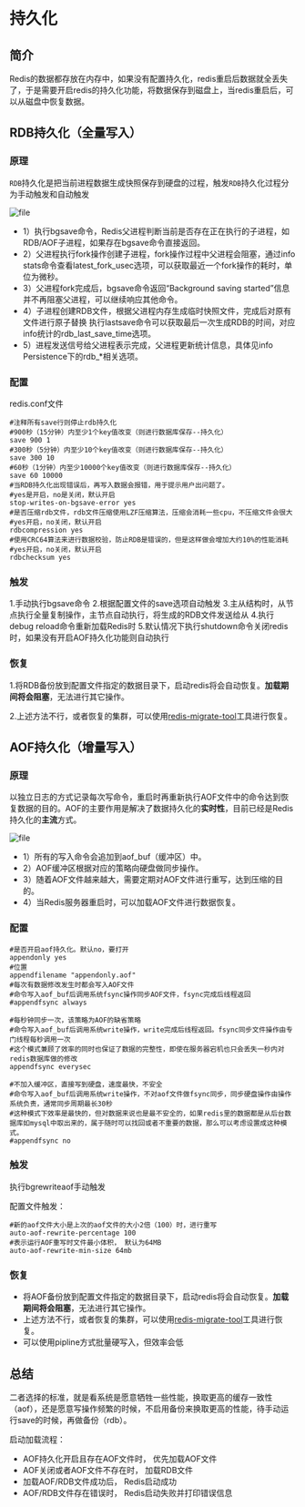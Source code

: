 # 持久化

## 简介

Redis的数据都存放在内存中，如果没有配置持久化，redis重启后数据就全丢失了，于是需要开启redis的持久化功能，将数据保存到磁盘上，当redis重启后，可以从磁盘中恢复数据。

## RDB持久化（全量写入）

### 原理

`RDB`持久化是把当前进程数据生成快照保存到硬盘的过程，触发`RDB`持久化过程分为手动触发和自动触发

![file](https://gitee.com/c_honghui/picture/raw/master/img/20210217233255.png)

- 1）执行bgsave命令，Redis父进程判断当前是否存在正在执行的子进程，如RDB/AOF子进程，如果存在bgsave命令直接返回。
- 2）父进程执行fork操作创建子进程，fork操作过程中父进程会阻塞，通过info stats命令查看latest_fork_usec选项，可以获取最近一个fork操作的耗时，单位为微秒。
- 3）父进程fork完成后，bgsave命令返回“Background saving started”信息并不再阻塞父进程，可以继续响应其他命令。
- 4）子进程创建RDB文件，根据父进程内存生成临时快照文件，完成后对原有文件进行原子替换 执行lastsave命令可以获取最后一次生成RDB的时间，对应info统计的rdb_last_save_time选项。
- 5）进程发送信号给父进程表示完成，父进程更新统计信息，具体见info Persistence下的rdb_*相关选项。

### 配置

redis.conf文件

```text
#注释所有save行则停止rdb持久化
#900秒（15分钟）内至少1个key值改变（则进行数据库保存--持久化）
save 900 1
#300秒（5分钟）内至少10个key值改变（则进行数据库保存--持久化）
save 300 10
#60秒（1分钟）内至少10000个key值改变（则进行数据库保存--持久化）
save 60 10000
#当RDB持久化出现错误后，再写入数据会报错，用于提示用户出问题了。
#yes是开启，no是关闭，默认开启
stop-writes-on-bgsave-error yes
#是否压缩rdb文件，rdb文件压缩使用LZF压缩算法，压缩会消耗一些cpu，不压缩文件会很大
#yes开启，no关闭，默认开启
rdbcompression yes
#使用CRC64算法来进行数据校验，防止RDB是错误的，但是这样做会增加大约10%的性能消耗
#yes开启，no关闭，默认开启
rdbchecksum yes
```

### 触发

1.手动执行bgsave命令
2.根据配置文件的save选项自动触发
3.主从结构时，从节点执行全量复制操作，主节点自动执行，将生成的RDB文件发送给从
4.执行debug reload命令重新加载Redis时
5.默认情况下执行shutdown命令关闭redis时，如果没有开启AOF持久化功能则自动执行

### 恢复

1.将RDB备份放到配置文件指定的数据目录下，启动redis将会自动恢复。**加载期间将会阻塞**，无法进行其它操作。

2.上述方法不行，或者恢复的集群，可以使用[redis-migrate-tool](http://www.52wiki.cn/docs/redis/redis-1albdpdf7jgt8)工具进行恢复。

## AOF持久化（增量写入）

### 原理

以独立日志的方式记录每次写命令，重启时再重新执行AOF文件中的命令达到恢复数据的目的。AOF的主要作用是解决了数据持久化的**实时性**，目前已经是Redis持久化的**主流**方式。

![file](https://gitee.com/c_honghui/picture/raw/master/img/20210217233259.png)

- 1）所有的写入命令会追加到aof_buf（缓冲区）中。
- 2）AOF缓冲区根据对应的策略向硬盘做同步操作。
- 3）随着AOF文件越来越大，需要定期对AOF文件进行重写，达到压缩的目的。
- 4）当Redis服务器重启时，可以加载AOF文件进行数据恢复。

### 配置

```text
#是否开启aof持久化。默认no，要打开
appendonly yes
#位置
appendfilename "appendonly.aof"
#每次有数据修改发生时都会写入AOF文件
#命令写入aof_buf后调用系统fsync操作同步AOF文件，fsync完成后线程返回
#appendfsync always

#每秒钟同步一次，该策略为AOF的缺省策略
#命令写入aof_buf后调用系统write操作，write完成后线程返回。fsync同步文件操作由专门线程每秒调用一次
#这个模式兼顾了效率的同时也保证了数据的完整性，即使在服务器宕机也只会丢失一秒内对redis数据库做的修改
appendfsync everysec

#不加入缓冲区，直接写到硬盘，速度最快，不安全
#命令写入aof_buf后调用系统write操作，不对aof文件做fsync同步，同步硬盘操作由操作系统负责，通常同步周期最长30秒
#这种模式下效率是最快的，但对数据来说也是最不安全的，如果redis里的数据都是从后台数据库如mysql中取出来的，属于随时可以找回或者不重要的数据，那么可以考虑设置成这种模式。
#appendfsync no
```

### 触发

执行bgrewriteaof手动触发

配置文件触发：

```text
#新的aof文件大小是上次的aof文件的大小2倍（100）时，进行重写
auto-aof-rewrite-percentage 100
#表示运行AOF重写时文件最小体积， 默认为64MB
auto-aof-rewrite-min-size 64mb
```

### 恢复

- 将AOF备份放到配置文件指定的数据目录下，启动redis将会自动恢复。**加载期间将会阻塞**，无法进行其它操作。
- 上述方法不行，或者恢复的集群，可以使用[redis-migrate-tool](http://www.52wiki.cn/docs/redis/redis-1albdpdf7jgt8)工具进行恢复。
- 可以使用pipline方式批量硬写入，但效率会低

## 总结

二者选择的标准，就是看系统是愿意牺牲一些性能，换取更高的缓存一致性（aof），还是愿意写操作频繁的时候，不启用备份来换取更高的性能，待手动运行save的时候，再做备份（rdb）。

启动加载流程：

- AOF持久化开启且存在AOF文件时， 优先加载AOF文件
- AOF关闭或者AOF文件不存在时， 加载RDB文件
- 加载AOF/RDB文件成功后， Redis启动成功
- AOF/RDB文件存在错误时， Redis启动失败并打印错误信息